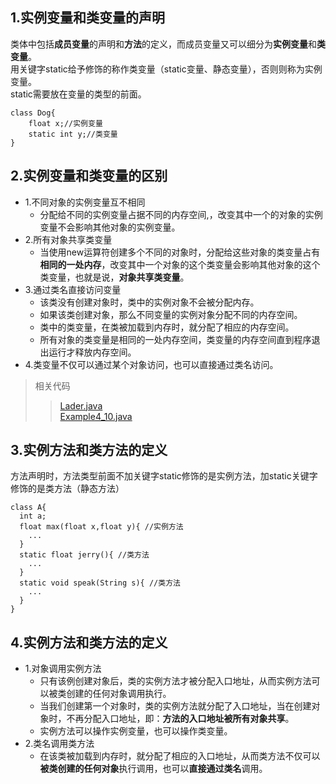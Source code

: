 ## 1.实例变量和类变量的声明
类体中包括**成员变量**的声明和**方法**的定义，而成员变量又可以细分为**实例变量**和**类变量**。<br>
用关键字static给予修饰的称作类变量（static变量、静态变量），否则则称为实例变量。<br>
static需要放在变量的类型的前面。
```
class Dog{
	float x;//实例变量
	static int y;//类变量
}
```
## 2.实例变量和类变量的区别
- 1.不同对象的实例变量互不相同
  - 分配给不同的实例变量占据不同的内存空间,，改变其中一个的对象的实例变量不会影响其他对象的实例变量。<br>
- 2.所有对象共享类变量
  - 当使用new运算符创建多个不同的对象时，分配给这些对象的类变量占有**相同的一处内存**，改变其中一个对象的这个类变量会影响其他对象的这个类变量，也就是说，**对象共享类变量**。<br>
- 3.通过类名直接访问变量
  - 该类没有创建对象时，类中的实例对象不会被分配内存。
  - 如果该类创建对象，那么不同变量的实例对象分配不同的内存空间。
  - 类中的类变量，在类被加载到内存时，就分配了相应的内存空间。
  - 所有对象的类变量是相同的一处内存空间，类变量的内存空间直到程序退出运行才释放内存空间。
- 4.类变量不仅可以通过某个对象访问，也可以直接通过类名访问。
> 相关代码
>> [Lader.java](https://github.com/0215Wyz/Java-Study/blob/master/%E7%B1%BB/%E5%AE%9E%E4%BE%8B%E6%88%90%E5%91%98%E5%92%8C%E7%B1%BB%E6%88%90%E5%91%98/%E5%AE%9E%E4%BE%8B%E5%8F%98%E9%87%8F%E5%92%8C%E7%B1%BB%E5%8F%98%E9%87%8F%E4%BB%A3%E7%A0%81/Lader.java)<br>
>> [Example4_10.java](https://github.com/0215Wyz/Java-Study/blob/master/%E7%B1%BB/%E5%AE%9E%E4%BE%8B%E6%88%90%E5%91%98%E5%92%8C%E7%B1%BB%E6%88%90%E5%91%98/%E5%AE%9E%E4%BE%8B%E5%8F%98%E9%87%8F%E5%92%8C%E7%B1%BB%E5%8F%98%E9%87%8F%E4%BB%A3%E7%A0%81/Example4_10.java)
## 3.实例方法和类方法的定义
方法声明时，方法类型前面不加关键字static修饰的是实例方法，加static关键字修饰的是类方法（静态方法）
```
class A{
  int a;
  float max(float x,float y){ //实例方法
    ...
  }
  static float jerry(){ //类方法
    ...
  }
  static void speak(String s){ //类方法
    ...
  }
}
```
## 4.实例方法和类方法的定义
- 1.对象调用实例方法
  - 只有该例创建对象后，类的实例方法才被分配入口地址，从而实例方法可以被类创建的任何对象调用执行。
  - 当我们创建第一个对象时，类的实例方法就分配了入口地址，当在创建对象时，不再分配入口地址，即：**方法的入口地址被所有对象共享**。
  - 实例方法可以操作实例变量，也可以操作类变量。
- 2.类名调用类方法
  - 在该类被加载到内存时，就分配了相应的入口地址，从而类方法不仅可以**被类创建的任何对象**执行调用，也可以**直接通过类名**调用。
